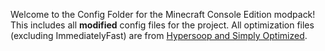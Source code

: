 Welcome to the Config Folder for the Minecraft Console Edition modpack! This includes all **modified** config files for the project.
All optimization files (excluding ImmediatelyFast) are from [Hypersoop and Simply Optimized](https://modrinth.com/modpack/sop).
